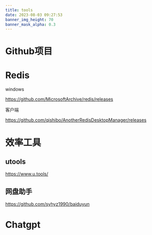 ```yaml
---
title: tools
date: 2023-08-03 09:27:53
banner_img_height: 70
banner_mask_alpha: 0.3
---
```


<div class="markdown-body">

 

# Github项目



# Redis

windows

https://github.com/MicrosoftArchive/redis/releases

客户端

https://github.com/qishibo/AnotherRedisDesktopManager/releases







# 效率工具

## utools

https://www.u.tools/

## 网盘助手

https://github.com/syhyz1990/baiduyun









# Chatgpt  









</div>









